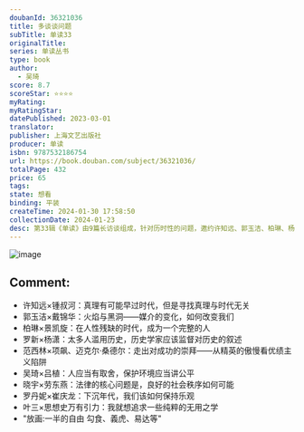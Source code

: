 ```yaml
---
doubanId: 36321036
title: 多谈谈问题
subTitle: 单读33
originalTitle: 
series: 单读丛书
type: book
author: 
  - 吴琦
score: 8.7
scoreStar: ⭐⭐⭐⭐
myRating: 
myRatingStar: 
datePublished: 2023-03-01
translator: 
publisher: 上海文艺出版社
producer: 单读
isbn: 9787532186754
url: https://book.douban.com/subject/36321036/
totalPage: 432
price: 65
tags: 
state: 想看
binding: 平装
createTime: 2024-01-30 17:58:50
collectionDate: 2024-01-23
desc: 第33辑《单读》由9篇长访谈组成，针对历时性的问题，邀约许知远、郭玉洁、柏琳、杨潇、晓宇、叶三等作者，向不同领域的学者和从业者提问：鍾叔河、戴锦华、景凯旋、罗新、项飙、迈克尔·桑德尔、吕植、劳东燕、崔庆龙、张乔木（思想史万有引力）。这些问题关于今日我们置身的重重危机，比如互联网上的心理极化、普通人精神的迷茫、历史叙事的滥用、精英教育的不公、生态环境的恶化等，也关于个人如何从最小的单位开展重建。在这个“下沉年代”，相信“提出问题，是一种维持基本尊严的方式”。本辑单读首次增设漫画栏目，将纸面交给年轻的漫画作者们，表达新一代人的“半自由”生活体验。锺叔河，1931年生，湖南平江人，定居长沙。曾任《新湖南报》编辑、记者，1957年被划为右派，开除公职。此后以做工糊口，但仍不废读书。1970年因言论被捕入狱，1979 年平反出狱后拒绝回报社，到湖南人民出版社工作。 1982年评为编审，1984年任岳麓书社总编辑，1988年调湖南省新闻出版局，直至离休。1994年获第三届韬奋出版奖。著作有《走向世界》《从东方到西方》《锺叔河散文》《念楼学短》《学其短》《笼中鸟集》《小西门集》《与之言集》《儿童杂事诗笺释》《锺叔河书信初集》等。编订和主持出版的作品有“走向世界”丛书、“凤凰”丛书、《周作人散文全集》《曾国藩往来家书》等。许知远，作家，单向空间创始人，谈话节目《十三邀》《十三游》主创。出版书籍包括《青年变革者：梁启超（1873—1898）》《游荡集》《那些忧伤的年轻人》等，作品被翻译成英、法、韩等多种...(展开全部)锺叔河，1931年生，湖南平江人，定居长沙。曾任《新湖南报》编辑、记者，1957年被划为右派，开除公职。此后以做工糊口，但仍不废读书。1970年因言论被捕入狱，1979 年平反出狱后拒绝回报社，到湖南人民出版社工作。 1982年评为编审，1984年任岳麓书社总编辑，1988年调湖南省新闻出版局，直至离休。1994年获第三届韬奋出版奖。著作有《走向世界》《从东方到西方》《锺叔河散文》《念楼学短》《学其短》《笼中鸟集》《小西门集》《与之言集》《儿童杂事诗笺释》《锺叔河书信初集》等。编订和主持出版的作品有“走向世界”丛书、“凤凰”丛书、《周作人散文全集》《曾国藩往来家书》等。许知远，作家，单向空间创始人，谈话节目《十三邀》《十三游》主创。出版书籍包括《青年变革者：梁启超（1873—1898）》《游荡集》《那些忧伤的年轻人》等，作品被翻译成英、法、韩等多种版本。戴锦华，北京大学电影与文化研究中心主任、教授、博士生导师，主要研究方向为中国电影史、大众文化以及女性文学。参与建立了中国第一个电影史论专业，并于北京大学比较文学与比较文化研究所建立中国第一个比较文化研究室。著有《镜城突围——女性·电影·文学》《隐形书写——90年代中国文化研究》《雾中风景——中国电影文化1978—1998》《电影批评》等。郭玉洁，媒体人，专栏作家。北京大学中文系毕业，先后任《财经》记者、编辑，《生活》《单向街》（后更名为《单读》）主编，《Lens》主笔，路透中文网、纽约时报中文网、彭博商业周刊专栏作家，《界面·正午》联合创始人，《正午故事》主笔。2011年前往台湾东华大学攻读创意写作学位。著有非虚构作品合集《众声》。景凯旋，中国古代文学博士，南京大学海外教育学院教授。主要研究方向为唐宋文学，同时关注东欧文学的翻译和研究。著有《唐代文学考论》《在经验与超验之间》《再见那闪耀的群星：唐诗二十家》等，译有《为了告别的聚会》《生活在别处》《我快乐的早晨》《地下：东欧萨米亚特随笔》等。柏琳，独立记者，青年作家，目前正进行巴尔干半岛的历史文化写作。著有《双重时间：与西方文学的对话》。罗新，北京大学中国古代史研究中心暨历史学系教授，研究方向为魏晋南北朝史和中国古代民族史。专业代表作《中古北族名号研究》《黑毡上的北魏皇帝》《王化与山险：中古边裔论集》等，著有《从大都到上都：在古道上重新发现中国》《有所不为的反叛者：批判、怀疑与想象力》《漫长的余生：一个北魏宫女和她的时代》等。杨潇，记者、作家、背包客。2004年毕业于南开大学中文系，先后供职于新华社、《南方人物周刊》《时尚先生Esquire》， 2013—2014哈佛尼曼学者。从2010年起周游世界，尝试一种融合时事、历史、智识讨论与人文地理的叙事文体。作品两次获得《南方周末》年度传媒致敬，三次获“腾讯”华语传媒年度盛典单项奖。出版个人作品集《子弟》、长篇非虚构作品《重走：在公路、河流和驿道上寻找西南联大》。项飙，1972年生于浙江温州，1995年在北京大学社会学系完成本科学习，1998年获硕士学位，2003 年获英国牛津大学社会人类学博士学位。现为德国马克斯·普朗克社会人类学研究所所长。著有《跨越边界的社区：北京“浙江村”的生活史》《全球“猎身”：世界信息产业和印度技术劳工》等。迈克尔·桑德尔（Michael J. Sandel），著名哲学家，哈佛大学政治哲学教授，美国艺术与科学院院士，索邦大学客座教授，牛津大学博士。桑德尔是社群主义代表人物，坚持批判自由主义的个人观，反思公共生活与公民问题，其代表作《公正》《金钱不能买什么》被翻译成27种语言，畅销全球并引起热议。美国政治学会授予其特别成就奖，《外交政策》评选他为“全球杰出思想家”之一。桑德尔致力于“公民教育”的通识理念，他的传奇公开课《公正》是哈佛大学历史上累计听课人数最多的课程之一，也是哈佛大学第一门在网上免费开放的课程。范西林，牛津大学政治经济哲学（PPE）大三学生，2022牛津中国论坛副主席。吕植，北京大学生命科学学院教授，自然保护与社会发展研究中心执行主任，中国女科技工作者协会副会长，山水自然保护中心创始人。吕植教授致力于自然保护的研究与实践的连结，寻求自然保护和可持续发展基于证据的实用解决方案。她长期在中国西南山地和青藏高原开展大熊猫、雪豹等濒危物种的研究，观察自然与人类活动的互动。近年来，她专注于探索人与自然共存的机制和条件，并通过经济激励、文化价值观和政策改进等途径推动乡村社区主导的生物多样性保护与恢复，以及公民科学实践。吴琦，《单读》主编，播客《螺丝在拧紧》主播。与项飙合著谈话录《把自己作为方法》，译有《下一次将是烈火》《去山巅呼喊》。劳东燕，法学博士，清华大学法学院教授、博士生导师，主要研究方向为刑法学。发布表学术论文九十余篇，著有《功能主义的刑法解释》《风险社会中的刑法》《罪刑法定本土化的法治叙事》与《刑法中的学派之争与问题研究》等，译有《法律科学的悖论》等。晓宇，1991年生，湖北武汉人，青年作家、学者，英国牛津大学博士，澳大利亚国立大学研究员，曾供职于联合国，从事冲突协调和国际发展的工作。现任北京大学国际关系学院助理教授。长期进行评论和非虚构写作，作品见于《单读》、《小说界》、洛杉矶书评中国频道，《三联生活周刊》、澎湃新闻、《卫报》（The Guardian）、《外交家》（The Diplomat）等。出版有《利马之梦：晓宇的拉美笔记》。崔庆龙，二级心理咨询师，心理博主，常在微博上记录自己在工作和生活中的思考与感悟。经营有公众号“DeepMind深思”，内容主要涉及精神分析临床与生活的体验式分享和一些泛心理学的深度思索。罗丹妮，图书编辑。北京师范大学历史系博士毕业，先后供职于中华书局、理想国，现为单向空间编辑总监。张乔木，短视频账号“思想史万有引力”的创作者。通过通俗易懂的方式普及思想史知识与哲学理论，获得了广泛的关注和肯定。叶三，作家，媒体人，前记者。著有《回放》《我们唱》《九万字》《腰斩哪吒》等。
---
```


![image](assets/s34473805.jpg)

Comment: 
---



  - 许知远×锺叔河：真理有可能早过时代，但是寻找真理与时代无关
  - 郭玉洁×戴锦华：火焰与黑洞——媒介的变化，如何改变我们
  - 柏琳×景凯旋：在人性残缺的时代，成为一个完整的人
  - 罗新×杨潇：太多人滥用历史，历史学家应该监督对历史的叙述
  - 范西林×项飙、迈克尔·桑德尔：走出对成功的崇拜——从精英的傲慢看优绩主义陷阱
  - 吴琦×吕植：人应当有取舍，保护环境应当讲公平
  - 晓宇×劳东燕：法律的核心问题是，良好的社会秩序如何可能
  - 罗丹妮×崔庆龙：下沉年代，我们该如何保持乐观
  - 叶三×思想史万有引力：我就想追求一些纯粹的无用之学
  - "放画:一半的自由 勾食、義虎、易达等"
